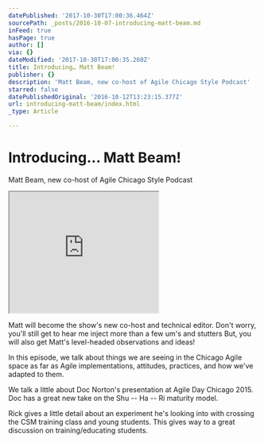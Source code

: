 ```yaml
---
datePublished: '2017-10-30T17:00:36.464Z'
sourcePath: _posts/2016-10-07-introducing-matt-beam.md
inFeed: true
hasPage: true
author: []
via: {}
dateModified: '2017-10-30T17:00:35.260Z'
title: Introducing… Matt Beam!
publisher: {}
description: 'Matt Beam, new co-host of Agile Chicago Style Podcast'
starred: false
datePublishedOriginal: '2016-10-12T13:23:15.377Z'
url: introducing-matt-beam/index.html
_type: Article

---
```

# Introducing... Matt Beam!

Matt Beam, new co-host of Agile Chicago Style Podcast

<iframe src="https://the-grid.github.io/ed-userhtml/?g=eJxlkEtuwzAMRK8iaO8waBoDLeJcJdCHiYlQpCHJcN3TV0527m44jxgOeKF7dglNqSvjYL3miPnbiApaU3IYLMBYE5-7id2K-cDkyyqHoAkweYyAExWNCBTh9NWfT589jEiPscLH8QgLxTpC31QdMSGU6iS6HLtEQuDm2g79VBBtfE5eHDGsWF5ku7iRKSOri5sUvbnYEqlsU6SMoZIKeBeeS4ttbhdcGBFqnhGseVcZbOtizavMYPtNl5CVmeQxWFFrjGPW5T4zN4AoZkH_pLp3k_7uLf23U3bO9QLvL1__AGPahT8" height="244" style=""></iframe>

Matt will become the show's new co-host and technical editor. Don't worry, you'll still get to hear me inject more than a few um's and stutters But, you will also get Matt's level-headed observations and ideas!

In this episode, we talk about things we are seeing in the Chicago Agile space as far as Agile implementations, attitudes, practices, and how we've adapted to them.

We talk a little about Doc Norton's presentation at Agile Day Chicago 2015\. Doc has a great new take on the Shu -- Ha -- Ri maturity model.

Rick gives a little detail about an experiment he's looking into with crossing the CSM training class and young students. This gives way to a great discussion on training/educating students.